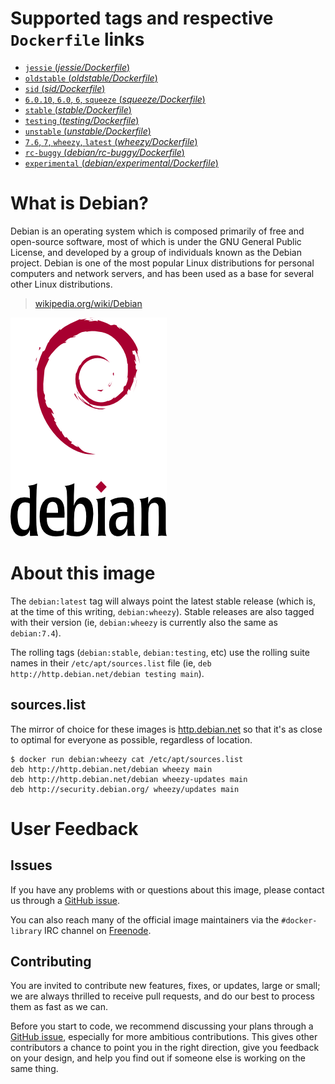 # Supported tags and respective `Dockerfile` links

- [`jessie` (*jessie/Dockerfile*)](https://github.com/tianon/docker-brew-debian/blob/c126f932c08746c6be9b287d2f16d1257b6187ec/jessie/Dockerfile)
- [`oldstable` (*oldstable/Dockerfile*)](https://github.com/tianon/docker-brew-debian/blob/c126f932c08746c6be9b287d2f16d1257b6187ec/oldstable/Dockerfile)
- [`sid` (*sid/Dockerfile*)](https://github.com/tianon/docker-brew-debian/blob/c126f932c08746c6be9b287d2f16d1257b6187ec/sid/Dockerfile)
- [`6.0.10`, `6.0`, `6`, `squeeze` (*squeeze/Dockerfile*)](https://github.com/tianon/docker-brew-debian/blob/c126f932c08746c6be9b287d2f16d1257b6187ec/squeeze/Dockerfile)
- [`stable` (*stable/Dockerfile*)](https://github.com/tianon/docker-brew-debian/blob/c126f932c08746c6be9b287d2f16d1257b6187ec/stable/Dockerfile)
- [`testing` (*testing/Dockerfile*)](https://github.com/tianon/docker-brew-debian/blob/c126f932c08746c6be9b287d2f16d1257b6187ec/testing/Dockerfile)
- [`unstable` (*unstable/Dockerfile*)](https://github.com/tianon/docker-brew-debian/blob/c126f932c08746c6be9b287d2f16d1257b6187ec/unstable/Dockerfile)
- [`7.6`, `7`, `wheezy`, `latest` (*wheezy/Dockerfile*)](https://github.com/tianon/docker-brew-debian/blob/c126f932c08746c6be9b287d2f16d1257b6187ec/wheezy/Dockerfile)
- [`rc-buggy` (*debian/rc-buggy/Dockerfile*)](https://github.com/tianon/dockerfiles/blob/8c304e884f4b5b418dfdae524099ca6081a9c09a/debian/rc-buggy/Dockerfile)
- [`experimental` (*debian/experimental/Dockerfile*)](https://github.com/tianon/dockerfiles/blob/8c304e884f4b5b418dfdae524099ca6081a9c09a/debian/experimental/Dockerfile)

# What is Debian?

Debian is an operating system which is composed primarily of free and
open-source software, most of which is under the GNU General Public License, and
developed by a group of individuals known as the Debian project. Debian is one
of the most popular Linux distributions for personal computers and network
servers, and has been used as a base for several other Linux distributions.

> [wikipedia.org/wiki/Debian](https://en.wikipedia.org/wiki/Debian)

![logo](https://raw.githubusercontent.com/docker-library/docs/master/debian/logo.png)

# About this image

The `debian:latest` tag will always point the latest stable release (which is,
at the time of this writing, `debian:wheezy`).  Stable releases are also tagged
with their version (ie, `debian:wheezy` is currently also the same as
`debian:7.4`).

The rolling tags (`debian:stable`, `debian:testing`, etc) use the rolling suite
names in their `/etc/apt/sources.list` file (ie, `deb
http://http.debian.net/debian testing main`).

## sources.list

The mirror of choice for these images is
[http.debian.net](http://http.debian.net) so that it's as close to optimal for
everyone as possible, regardless of location.

    $ docker run debian:wheezy cat /etc/apt/sources.list
    deb http://http.debian.net/debian wheezy main
    deb http://http.debian.net/debian wheezy-updates main
    deb http://security.debian.org/ wheezy/updates main

# User Feedback

## Issues

If you have any problems with or questions about this image, please contact us
 through a [GitHub issue](https://github.com/tianon/docker-brew-debian/issues).

You can also reach many of the official image maintainers via the
`#docker-library` IRC channel on [Freenode](https://freenode.net).

## Contributing

You are invited to contribute new features, fixes, or updates, large or small;
we are always thrilled to receive pull requests, and do our best to process them
as fast as we can.

Before you start to code, we recommend discussing your plans 
through a [GitHub issue](https://github.com/tianon/docker-brew-debian/issues), especially for more ambitious
contributions. This gives other contributors a chance to point you in the right
direction, give you feedback on your design, and help you find out if someone
else is working on the same thing.

